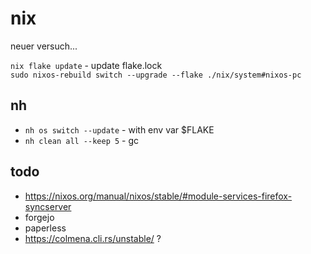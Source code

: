 # nix

neuer versuch...

`nix flake update` - update flake.lock  
`sudo nixos-rebuild switch --upgrade --flake ./nix/system#nixos-pc`  

## nh

- `nh os switch --update` - with env var $FLAKE
- `nh clean all --keep 5` - gc

## todo

- <https://nixos.org/manual/nixos/stable/#module-services-firefox-syncserver>
- forgejo
- paperless
- <https://colmena.cli.rs/unstable/> ?
